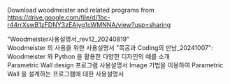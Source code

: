 Download woodmeister and related programs from 
https://drive.google.com/file/d/1bc-r44rrXswB1zFDNY3zEAiyg1cWMNNA/view?usp=sharing

"Woodmeister사용설명서_rev12_20240819"   
    Woodmeister 의 사용을 위한 사용설명서
"목공과 Coding의 만남_20241007":  
     Woodmeister 와 Python 을 활용한 다양한 디자인의 예를 소개     
Parametric Wall design 프로그램 사용설명서
     Image 기법을 이용하여 Parametric Wall 을 설계하는 프로그램에 대한 사용설명서
